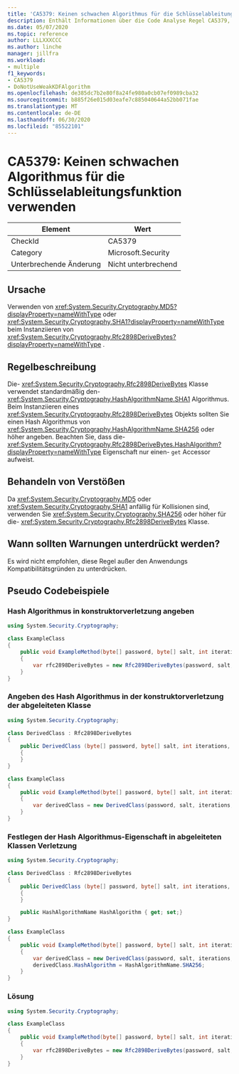 ```yaml
---
title: 'CA5379: Keinen schwachen Algorithmus für die Schlüsselableitungsfunktion verwenden'
description: Enthält Informationen über die Code Analyse Regel CA5379, einschließlich der Gründe, der Behebung von Verstößen und der Zeit, zu der Sie unterdrückt werden soll.
ms.date: 05/07/2020
ms.topic: reference
author: LLLXXXCCC
ms.author: linche
manager: jillfra
ms.workload:
- multiple
f1_keywords:
- CA5379
- DoNotUseWeakKDFAlgorithm
ms.openlocfilehash: de385dc7b2e80f8a24fe980a0cb07ef0989cba32
ms.sourcegitcommit: b885f26e015d03eafe7c885040644a52bb071fae
ms.translationtype: MT
ms.contentlocale: de-DE
ms.lasthandoff: 06/30/2020
ms.locfileid: "85522101"
---
```

# <a name="ca5379-do-not-use-weak-key-derivation-function-algorithm"></a>CA5379: Keinen schwachen Algorithmus für die Schlüsselableitungsfunktion verwenden

|Element|Wert|
|-|-|
|CheckId|CA5379|
|Category|Microsoft.Security|
|Unterbrechende Änderung|Nicht unterbrechend|

## <a name="cause"></a>Ursache

Verwenden von <xref:System.Security.Cryptography.MD5?displayProperty=nameWithType> oder <xref:System.Security.Cryptography.SHA1?displayProperty=nameWithType> beim Instanziieren von <xref:System.Security.Cryptography.Rfc2898DeriveBytes?displayProperty=nameWithType> .

## <a name="rule-description"></a>Regelbeschreibung

Die- <xref:System.Security.Cryptography.Rfc2898DeriveBytes> Klasse verwendet standardmäßig den- <xref:System.Security.Cryptography.HashAlgorithmName.SHA1> Algorithmus. Beim Instanziieren eines <xref:System.Security.Cryptography.Rfc2898DeriveBytes> Objekts sollten Sie einen Hash Algorithmus von <xref:System.Security.Cryptography.HashAlgorithmName.SHA256> oder höher angeben. Beachten Sie, dass die- <xref:System.Security.Cryptography.Rfc2898DeriveBytes.HashAlgorithm?displayProperty=nameWithType> Eigenschaft nur einen- `get` Accessor aufweist.

## <a name="how-to-fix-violations"></a>Behandeln von Verstößen

Da <xref:System.Security.Cryptography.MD5> oder <xref:System.Security.Cryptography.SHA1> anfällig für Kollisionen sind, verwenden Sie <xref:System.Security.Cryptography.SHA256> oder höher für die- <xref:System.Security.Cryptography.Rfc2898DeriveBytes> Klasse.

## <a name="when-to-suppress-warnings"></a>Wann sollten Warnungen unterdrückt werden?

Es wird nicht empfohlen, diese Regel außer den Anwendungs Kompatibilitätsgründen zu unterdrücken.

## <a name="pseudo-code-examples"></a>Pseudo Codebeispiele

### <a name="specify-hash-algorithm-in-constructor-violation"></a>Hash Algorithmus in konstruktorverletzung angeben

```csharp
using System.Security.Cryptography;

class ExampleClass
{
    public void ExampleMethod(byte[] password, byte[] salt, int iterations, HashAlgorithmName hashAlgorithm)
    {
        var rfc2898DeriveBytes = new Rfc2898DeriveBytes(password, salt, iterations, HashAlgorithmName.MD5);
    }
}
```

### <a name="specify-hash-algorithm-in-derived-class-constructor-violation"></a>Angeben des Hash Algorithmus in der konstruktorverletzung der abgeleiteten Klasse

```csharp
using System.Security.Cryptography;

class DerivedClass : Rfc2898DeriveBytes
{
    public DerivedClass (byte[] password, byte[] salt, int iterations, HashAlgorithmName hashAlgorithm) : base(password, salt, iterations, hashAlgorithm)
    {
    }
}

class ExampleClass
{
    public void ExampleMethod(byte[] password, byte[] salt, int iterations, HashAlgorithmName hashAlgorithm)
    {
        var derivedClass = new DerivedClass(password, salt, iterations, HashAlgorithmName.MD5);
    }
}
```

### <a name="set-hash-algorithm-property-in-derived-classes-violation"></a>Festlegen der Hash Algorithmus-Eigenschaft in abgeleiteten Klassen Verletzung

```csharp
using System.Security.Cryptography;

class DerivedClass : Rfc2898DeriveBytes
{
    public DerivedClass (byte[] password, byte[] salt, int iterations, HashAlgorithmName hashAlgorithm) : base(password, salt, iterations, hashAlgorithm)
    {
    }

    public HashAlgorithmName HashAlgorithm { get; set;}
}

class ExampleClass
{
    public void ExampleMethod(byte[] password, byte[] salt, int iterations, HashAlgorithmName hashAlgorithm)
    {
        var derivedClass = new DerivedClass(password, salt, iterations, HashAlgorithmName.MD5);
        derivedClass.HashAlgorithm = HashAlgorithmName.SHA256;
    }
}
```

### <a name="solution"></a>Lösung

```csharp
using System.Security.Cryptography;

class ExampleClass
{
    public void ExampleMethod(byte[] password, byte[] salt, int iterations, HashAlgorithmName hashAlgorithm)
    {
        var rfc2898DeriveBytes = new Rfc2898DeriveBytes(password, salt, iterations, HashAlgorithmName.SHA256);
    }
}
```
